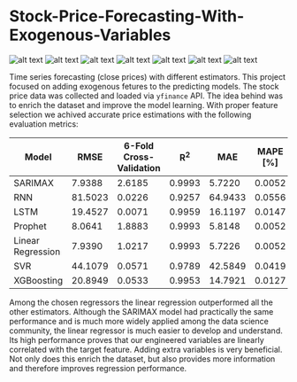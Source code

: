 # Stock-Price-Forecasting-With-Exogenous-Variables
![ alt text ](https://img.shields.io/badge/license-MIT-green?style=&logo=)
![ alt text ](https://img.shields.io/badge/-Jupyter-F37626?logo=Jupyter&logoColor=white)
![ alt text ](https://img.shields.io/badge/-NumPy-013243?logo=Numpy&logoColor=white)
![ alt text ](https://img.shields.io/badge/-TensorFlow-FF6F00?logo=TensorFlow&logoColor=white)
![ alt text ](https://img.shields.io/badge/-Keras-D00000?logo=Keras&logoColor=white)
![ alt text ](https://img.shields.io/badge/-pandas-150458?logo=pandas&logoColor=white)
![ alt text ](https://img.shields.io/badge/-scikit--learn-F7931E?logo=scikitlearn&logoColor=white)

Time series forecasting (close prices) with different estimators. This project focused on adding exogenous fetures to the predicting models. The stock price data was collected and loaded via `yfinance` API. The idea behind was to enrich the dataset and improve the model learning. With proper feature selection we achived accurate price estimations with the following evaluation metrics:

| Model                | RMSE    | 6-Fold Cross-<br>Validation | R<sup>2 | MAE     | MAPE [%] |
|----------------------|---------|-----------------------------|---------|---------|----------|
| SARIMAX              | 7.9388  | 2.6185                      | 0.9993  | 5.7220  | 0.0052   |
| RNN                  | 81.5023 | 0.0226                      | 0.9257  | 64.9433 | 0.0556   |
| LSTM                 | 19.4527 | 0.0071                      | 0.9959  | 16.1197 | 0.0147   |
| Prophet              | 8.0641  | 1.8883                      | 0.9993  | 5.8148  | 0.0052   |
| Linear<br>Regression | 7.9390  | 1.0217                      | 0.9993  | 5.7226  | 0.0052   |
| SVR                  | 44.1079 | 0.0571                      | 0.9789  | 42.5849 | 0.0419   |
| XGBoosting           | 20.8949 | 0.0533                      | 0.9953  | 14.7921 | 0.0127   |

Among the chosen regressors the linear regression outperformed all the other estimators. Although the SARIMAX model had practically the same performance and is much more widely applied among the data science community, the linear regressor is much easier to develop and understand. Its high performance proves that our engineered variables are linearly correlated with the target feature. Adding extra variables is very beneficial. Not only does this enrich the dataset, but also provides more information and therefore improves regression performance.
